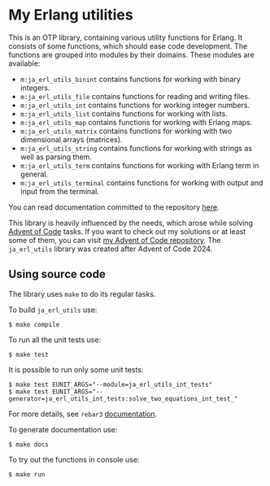 # My Erlang utilities

This is an OTP library, containing various utility functions for Erlang.
It consists of some functions, which should ease code development.
The functions are grouped into modules by their domains. These modules are available:
* `m:ja_erl_utils_binint` contains functions for working with binary integers.
* `m:ja_erl_utils_file` contains functions for reading and writing files.
* `m:ja_erl_utils_int` contains functions for working integer numbers.
* `m:ja_erl_utils_list` contains functions for working with lists.
* `m:ja_erl_utils_map` contains functions for working with Erlang maps.
* `m:ja_erl_utils_matrix` contains functions for working with two dimensional arrays (matrices).
* `m:ja_erl_utils_string` contains functions for working with strings as well as parsing them.
* `m:ja_erl_utils_term` contains functions for working with Erlang term in general.
* `m:ja_erl_utils_terminal` contains functions for working with output and input from the terminal.

You can read documentation committed to the repository [here](https://rawcdn.githack.com/Juliusan/ja_erl_utils/master/doc/index.html).

This library is heavily influenced by the needs, which arose while solving [Advent of Code](https://adventofcode.com/) tasks.
If you want to check out my solutions or at least some of them, you can visit [my Advent of Code repository](https://github.com/Juliusan/adventofcode).
The `ja_erl_utils` library was created after Advent of Code 2024.

## Using source code

The library uses `make` to do its regular tasks.

To build `ja_erl_utils` use:

    $ make compile

To run all the unit tests use:

    $ make test

It is possible to run only some unit tests:

    $ make test EUNIT_ARGS="--module=ja_erl_utils_int_tests"
    $ make test EUNIT_ARGS="--generator=ja_erl_utils_int_tests:solve_two_equations_int_test_"

For more details, see `rebar3` [documentation](https://rebar3.org/docs/commands/#eunit).

To generate documentation use:

    $ make docs

To try out the functions in console use:

    $ make run
